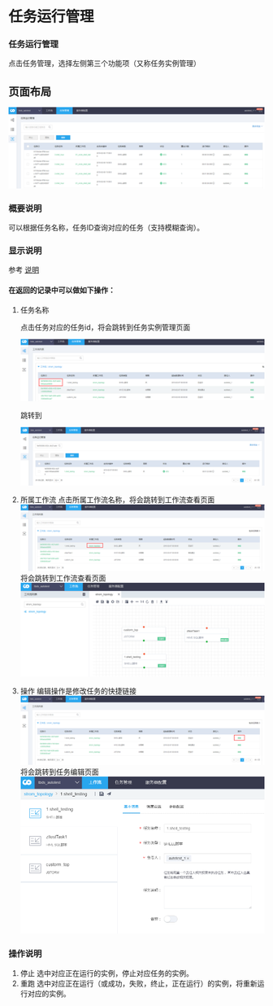 # 任务运行管理

### 任务运行管理

点击任务管理，选择左侧第三个功能项（又称任务实例管理）

## 页面布局

![workflowlist](../../.gitbook/assets/instncemanager.png)

### 概要说明

可以根据任务名称，任务ID查询对应的任务（支持模糊查询）。

### 显示说明

参考 [说明](property.md)

#### 在返回的记录中可以做如下操作：

1. 任务名称 

   点击任务对应的任务id，将会跳转到任务实例管理页面

   ![workflow-task](../../.gitbook/assets/workflowmanager1.png)

   跳转到 

   ![workflow-list](../../.gitbook/assets/workflowlist1.png)

2. 所属工作流 点击所属工作流名称，将会跳转到工作流查看页面 ![workflow2-1](../../.gitbook/assets/workflowlist2.png) 将会跳转到工作流查看页面 ![workflowlist2-2](../../.gitbook/assets/workflowlist2-2.png)
3. 操作 编辑操作是修改任务的快捷链接 ![workflowlist3-1](../../.gitbook/assets/workflowlist3-1.png) 将会跳转到任务编辑页面 ![workflowlist3-2](../../.gitbook/assets/workflowlist3-2.png)

### 操作说明

1. 停止 选中对应正在运行的实例，停止对应任务的实例。
2. 重跑 选中对应正在运行（或成功，失败，终止，正在运行）的实例，将重新运行对应的实例。

